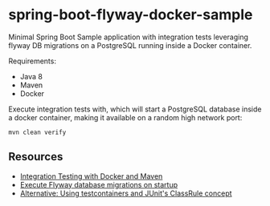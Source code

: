 # spring-boot-flyway-docker-sample

Minimal Spring Boot Sample application with integration tests leveraging flyway DB migrations on a PostgreSQL running inside a Docker container.

Requirements:
  * Java 8
  * Maven
  * Docker

Execute integration tests with, which will start a PostgreSQL database inside a docker container,
making it available on a random high network port:

    mvn clean verify



## Resources

  * [Integration Testing with Docker and Maven](http://info.michael-simons.eu/2016/08/25/integration-testing-with-docker-and-maven/)
  * [Execute Flyway database migrations on startup](https://docs.spring.io/spring-boot/docs/current/reference/html/howto-database-initialization.html#howto-execute-flyway-database-migrations-on-startup)
  * [Alternative: Using testcontainers and JUnit's ClassRule concept](https://github.com/testcontainers/testcontainers-java-examples/blob/master/spring-boot/src/test/java/com/example/AbstractIntegrationTest.java)
